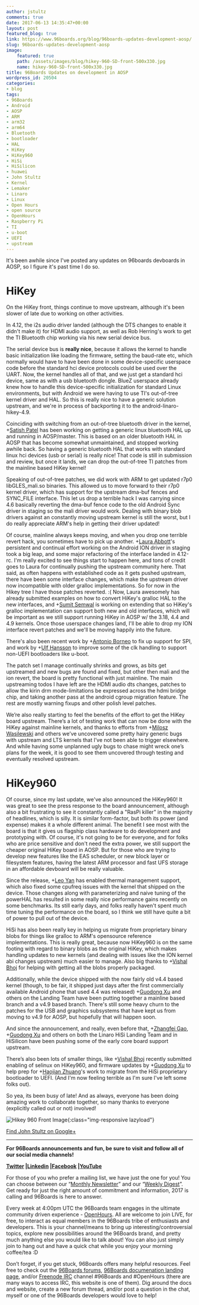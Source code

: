 ```yaml
---
author: jstultz
comments: true
date: 2017-06-13 14:35:47+00:00
layout: post
featured_blog: true
link: https://www.96boards.org/blog/96boards-updates-development-aosp/
slug: 96boards-updates-development-aosp
image:
    featured: true
    path: /assets/images/blog/hikey-960-SD-front-500x330.jpg
    name: hikey-960-SD-front-500x330.jpg
title: 96Boards Updates on development in AOSP
wordpress_id: 20504
categories:
- blog
tags:
- 96Boards
- Android
- AOSP
- ARM
- arm32
- arm64
- Bluetooth
- bootloader
- HAL
- HiKey
- HiKey960
- HiSi
- HiSilicon
- huawei
- John Stultz
- Kernel
- Lemaker
- Linaro
- Linux
- Open Hours
- open source
- OpenHours
- Raspberry Pi
- TI
- u-boot
- UEFI
- upstream
---
```


It's been awhile since I've posted any updates on 96boards devboards in AOSP, so I figure it's past time I do so.


# HiKey


On the HiKey front, things continue to move upstream, although it's been slower of late due to working on other activities.

In 4.12, the i2s audio driver landed (although the DTS changes to enable it didn't make it) for HDMI audio support, as well as Rob Herring's work to get the TI Bluetooth chip working via his new serial device bus.

The serial device bus is **really nice**, because it allows the kernel to handle basic initialization like loading the firmware, setting the baud-rate etc, which normally would have to have been done in some device-specific userspace code before the standard hci device protocols could be used over the UART. Now, the kernel handles all of that, and we just get a standard hci device, same as with a usb bluetooth dongle. BlueZ userspace already knew how to handle this device-specific initialization for standard Linux environments, but with Android we were having to use TI's out-of-tree kernel driver and HAL. So this is really nice to have a generic solution upstream, and we're in process of backporting it to the android-linaro-hikey-4.9.

Coinciding with switching from an out-of-tree bluetooth driver in the kernel, +[Satish Patel]() has been working on getting a generic linux bluetooth HAL up and running in AOSP/master. This is based on an older bluetooth HAL in AOSP that has become somewhat unmaintained, and stopped working awhile back. So having a generic bluetooth HAL that works with standard linux hci devices (usb or serial) is really nice! That code is still in submission and review, but once it lands, we can drop the out-of-tree TI patches from the mainline based HiKey kernel!

Speaking of out-of-tree patches, we did work with ARM to get updated r7p0 libGLES_mali.so binaries. This allowed us to move forward to their r7p0 kernel driver, which has support for the upstream dma-buf fences and SYNC_FILE interface. This let us drop a terrible hack I was carrying since 4.6 basically reverting the dma-buf fence code to the old Android Sync driver in staging so the mali driver would work. Dealing with binary blob drivers against an constantly moving upstream kernel is still the worst, but I do really appreciate ARM's help in getting their driver updated!

Of course, mainline always keeps moving, and when you drop one terrible revert hack, you sometimes have to pick up another. +[Laura Abbott](https://plus.google.com/101887749522867437937)'s persistent and continual effort working on the Android ION driver in staging took a big leap, and some major refactoring of the interface landed in 4.12-rc. I'm really excited to see things start to happen here, and tons of credit goes to Laura for continually pushing the upstream community here. That said, as often happens with established code as it gets pushed upstream, there have been some interface changes, which make the upstream driver now incompatible with older gralloc implementations. So for now in the Hikey tree I have those patches reverted. :( Now, Laura awesomely has already submitted examples on how to convert HiKey's gralloc HAL to the new interfaces, and +[Sumit Semwal](https://plus.google.com/108099011285534078634) is working on extending that so HiKey's gralloc implementation can support both new and old interfaces, which will be important as we still support running HiKey in AOSP w/ the 3.18, 4.4 and 4.9 kernels. Once those userspace changes land, I'll be able to drop my ION interface revert patches and we'll be moving happily into the future.

There's also been recent work by +[Antonio Borneo](https://plus.google.com/102321751277239457868) to fix up support for SPI, and work by +[Ulf Hansson](https://plus.google.com/104367504478577731561) to improve some of the clk handling to support non-UEFI bootloaders like u-boot.

The patch set I manage continually shrinks and grows, as bits get upstreamed and new bugs are found and fixed, but other then mali and the ion revert, the board is pretty functional with just mainline. The main upstreaming todos I have left are the HDMI audio dts changes, patches to allow the kirin drm mode-limitations be expressed across the hdmi bridge chip, and taking another pass at the android cgroup migration feature. The rest are mostly warning fixups and other polish level patches.

We’re also really starting to feel the benefits of the effort to get the HiKey board upstream. There’s a lot of testing work that can now be done with the HiKey against mainline kernels, and thanks to efforts from +[Milosz Wasilewski](https://plus.google.com/110678333419866011234) and others we’ve uncovered some pretty hairy generic bugs with upstream and LTS kernels that I’ve not been able to trigger elsewhere. And while having some unplanned ugly bugs to chase might wreck one’s plans for the week, it is good to see them uncovered through testing and eventually resolved upstream.


# HiKey960


Of course, since my last update, we've also announced the HiKey960! It was great to see the press response to the board announcement, although also a bit frustrating to see it constantly called a "RasPi killer" in the majority of headlines, which is silly. It is similar form-factor, but both its power (and expense) makes it a whole different animal. The benefit I see most with the board is that it gives us flagship class hardware to do development and prototyping with. Of course, it's not going to be for everyone, and for folks who are price sensitive and don't need the extra power, we still support the cheaper original HiKey board in AOSP. But for those who are trying to develop new features like the EAS scheduler, or new block layer or filesystem features, having the latest ARM processor and fast UFS storage in an affordable devboard will be really valuable.

Since the release, +[Leo Yan](https://plus.google.com/100021893004021368609) has enabled thermal management support, which also fixed some cpufreq issues with the kernel that shipped on the device. Those changes along with parameterizing and naive tuning of the powerHAL has resulted in some really nice performance gains recently on some benchmarks. Its still early days, and folks really haven't spent much time tuning the performance on the board, so I think we still have quite a bit of power to pull out of the device.

HiSi has also been really key in helping us migrate from proprietary binary blobs for things like gralloc to ARM's opensource reference implementations. This is really great, because now HiKey960 is on the same footing with regard to binary blobs as the original HiKey, which makes handling updates to new kernels (and dealing with issues like the ION kernel abi changes upstream) much easier to manage. Also big thanks to +[Vishal Bhoj](https://plus.google.com/102410696093583422185) for helping with getting all the blobs properly packaged.

Additionally, while the device shipped with the now fairly old v4.4 based kernel (though, to be fair, it shipped just days after the first commercially available Android phone that used 4.4 was released) +[Guodong Xu](https://plus.google.com/106923894702543396065) and others on the Landing Team have been putting together a mainline based branch and a v4.9 based branch. There's still some heavy churn to the patches for the USB and graphics subsystems that have kept us from moving to v4.9 for AOSP, but hopefully that will happen soon.

And since the announcement, and really, even before that, +[Zhangfei Gao](https://plus.google.com/107373549659731211419), +[Guodong Xu](https://plus.google.com/106923894702543396065) and others on both the Linaro HiSi Landing Team and in HiSilicon have been pushing some of the early core board support upstream.

There’s also been lots of smaller things, like +[Vishal Bhoj](https://plus.google.com/102410696093583422185) recently submitted enabling of selinux on HiKey960, and firmware updates by +[Guodong Xu](https://plus.google.com/106923894702543396065) to help prep for +[Haojian Zhuang](https://plus.google.com/118333490708258981498)'s work to migrate from the HiSi proprietary bootloader to UEFI. (And I'm now feeling terrible as I'm sure I've left some folks out).

So yea, its been busy of late! And as always, everyone has been doing amazing work to collaborate together, so many thanks to everyone (explicitly called out or not) involved!

![Hikey 960 Front Image](/assets/images/blog/hikey-960-SD-front.jpg){:class="img-responsive lazyload"}


[Find John Stultz on Google+](https://plus.google.com/111524780435806926688)



* * *



**For 96Boards announcements and fun, be sure to visit and follow all of our social media channels!**

**[Twitter](https://twitter.com/96Boards) &#124;[Linkedin](https://www.linkedin.com/company/6637095?trk=tyah&trkInfo=clickedVertical%3Ashowcase%2CclickedEntityId%3A6637095%2Cidx%3A1-1-1%2CtarId%3A1483603913878%2Ctas%3A96boards) &#124;[Facebook](https://www.facebook.com/96Boards/) &#124;[YouTube](https://www.youtube.com/c/96boards)**

For those of you who prefer a mailing list, we have just the one for you! You can choose between our “[Monthly Newsletter](/digest/)” and our “[Weekly Digest](/digest/)”. Get ready for just the right amount of commitment and information, 2017 is calling and 96Boards is here to answer.

Every week at 4:00pm UTC the 96Boards team engages in the ultimate community driven experience - [OpenHours](/openhours/). All are welcome to join LIVE, for free, to interact as equal members in the 96Boards tribe of enthusiasts and developers. This is your channel/means to bring up interesting/controversial topics, explore new possibilities around the 96Boards brand, and pretty much anything else you would like to talk about! You can also just simply join to hang out and have a quick chat while you enjoy your morning coffee/tea :D

Don’t forget, if you get stuck, 96Boards offers many helpful resources. Feel free to check out the [96Boards forums](https://discuss.96boards.org/), [96Boards documenation landing page](https://github.com/96boards/documentation/), and/or [Freenode IRC](http://webchat.freenode.net/?channels=%2396boards) channel #96Boards and #OpenHours (there are many ways to access IRC, this website is one of them). Dig around the docs and website, create a new forum thread, and/or post a question in the chat, myself or one of the 96Boards developers would love to help!
